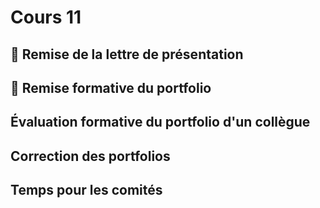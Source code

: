 # Cours 11

## 🚨 Remise de la lettre de présentation
## 🚨 Remise formative du portfolio 

## Évaluation formative du portfolio d'un collègue

## Correction des portfolios

## Temps pour les comités
